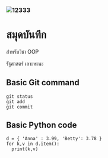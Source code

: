 ### <picture>![12333](https://github.com/SNOOPYzc/SNOOPYc/assets/160221841/4564e997-0d5a-4a7c-8172-d29ef60a919a)

# สมุดบันทึก
สำหรับวิชา OOP 

รัฐศาสตร์ เลาะหะนะ 

## Basic Git command
```
git status
git add
git commit
```
## Basic Python code
```
d = { 'Anna' : 3.99, 'Betty': 3.78 }
for k,v in d.item():
  print(k,v)
```
